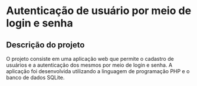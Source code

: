 # Autenticação de usuário por meio de login e senha

## Descrição do projeto

O projeto consiste em uma aplicação web que permite o cadastro de usuários e a autenticação dos mesmos por meio de login e senha. A aplicação foi desenvolvida utilizando a linguagem de programação PHP e o banco de dados SQLite.